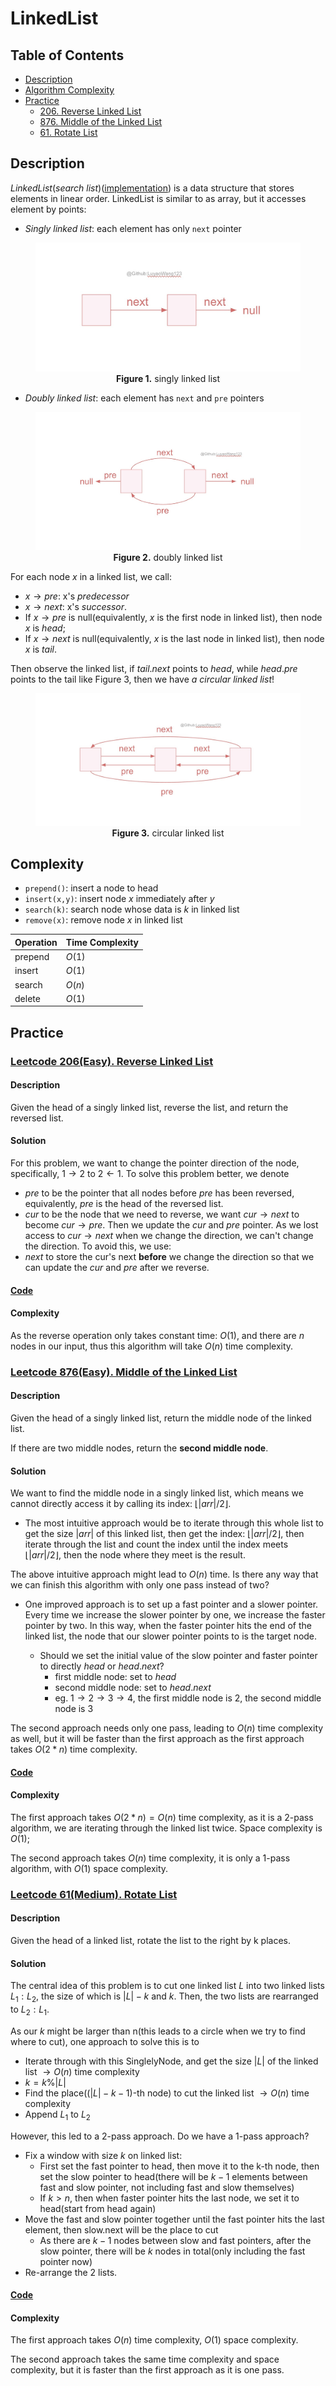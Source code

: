 # LinkedList
## Table of Contents
- [Description](#description)
- [Algorithm Complexity](#complexity)
- [Practice](#practice)
  - [206. Reverse Linked List](#leetcode-346easy-moving-average-from-data-stream)
  - [876. Middle of the Linked List](#leetcode-876easy-middle-of-the-linked-list)
  - [61. Rotate List](#leetcode-61medium-rotate-list)

## Description
*LinkedList*(*search list*)([implementation](/src/main/java/data_structures/linkedlist/DoublyLinkedList.java)) is a data structure that stores elements in linear order. LinkedList is similar to as array, but it accesses element by points: 

+ *Singly linked list*: each element has only ```next``` pointer 
<figure style="text-align: center;">
  <img src="./images/singly.jpg" alt="singly linked list description">
  <figcaption>
    <strong>Figure 1.</strong> singly linked list<br>
  </figcaption>
</figure>

+ *Doubly linked list*: each element has ```next``` and ```pre``` pointers 
<figure style="text-align: center;">
  <img src="./images/doubly.jpg" alt="doubly linked list description">
  <figcaption>
    <strong>Figure 2.</strong> doubly linked list<br>
  </figcaption>
</figure>

For each node $x$ in a linked list, we call:
+ $x\rightarrow pre$: x's *predecessor*
+ $x\rightarrow next$: x's *successor*. 
+ If $x\rightarrow pre$ is null(equivalently, $x$ is the first node in linked list), then node $x$ is *head*; 
+ If $x\rightarrow next$ is null(equivalently, $x$ is the last node in linked list), then node $x$ is *tail*.

Then observe the linked list, if $tail.next$ points to $head$, while $head.pre$ points to the tail like Figure 3, then we have *a circular linked list*!

<figure style="text-align: center;">
  <img src="./images/circular_linked_list.jpg" alt="circular linked list description">
  <figcaption>
    <strong>Figure 3.</strong> circular linked list<br>
  </figcaption>
</figure>

## Complexity
+ `prepend()`: insert a node to head
+ `insert(x,y)`: insert node $x$ immediately after $y$
+ `search(k)`: search node whose data is $k$ in linked list
+ `remove(x)`: remove node $x$ in linked list

| Operation | Time Complexity |
|-----------|-----------------|
| prepend      | $O(1)$          |
| insert       | $O(1)$          |
| search       | $O(n)$          |
| delete       | $O(1)$          |

## Practice

### [Leetcode 206(Easy). Reverse Linked List](https://leetcode.com/problems/reverse-linked-list/)

#### Description
Given the head of a singly linked list, reverse the list, and return the reversed list.

#### Solution
For this problem, we want to change the pointer direction of the node, specifically, $1\rightarrow2$ to $2\leftarrow 1$. To solve this problem better, we denote 

+ $pre$ to be the pointer that all nodes before $pre$ has been reversed, equivalently, $pre$ is the head of the reversed list.
+ $cur$ to be the node that we need to reverse, we want $cur\rightarrow next$ to become $cur\rightarrow pre$. Then we update the $cur$ and $pre$ pointer. As we lost access to $cur\rightarrow next$ when we change the direction, we can't change the direction. To avoid this, we use:
+ $next$ to store the cur's next **before** we change the direction so that we can update the $cur$ and $pre$ after we reverse.



#### [Code](/src/main/java/data_structures/linkedlist/ReverseLinkedList.java)

#### Complexity
As the reverse operation only takes constant time: $O(1)$, and there are $n$ nodes in our input, thus this algorithm will take $O(n)$ time complexity.

### [Leetcode 876(Easy). Middle of the Linked List](https://leetcode.com/problems/middle-of-the-linked-list/)

#### Description
Given the head of a singly linked list, return the middle node of the linked list.

If there are two middle nodes, return the **second middle node**.

#### Solution
We want to find the middle node in a singly linked list, which means we cannot directly access it by calling its index: $\lfloor |arr|/2\rfloor$.
+ The most intuitive approach would be to iterate through this whole list to get the size $|arr|$ of this linked list, then get the index: $\lfloor |arr|/2\rfloor$, then iterate through the list and count the index until the index meets $\lfloor |arr|/2\rfloor$, then the node where they meet is the result. 

The above intuitive approach might lead to $O(n)$ time. Is there any way that we can finish this algorithm with only one pass instead of two?

+ One improved approach is to set up a fast pointer and a slower pointer. Every time we increase the slower pointer by one, we increase the faster pointer by two. In this way, when the faster pointer hits the end of the linked list, the node that our slower pointer points to is the target node.  
  
  + Should we set the initial value of the slow pointer and faster pointer to directly $head$ or $head.next$? 
      + first middle node: set to $head$
      + second middle node: set to $head.next$
      + eg. $1\rightarrow 2 \rightarrow 3 \rightarrow 4$, the first middle node is 2, the second middle node is 3

The second approach needs only one pass, leading to $O(n)$ time complexity as well, but it will be faster than the first approach as the first approach takes $O(2*n)$ time complexity.


#### [Code](/src/main/java/data_structures/linkedlist/MiddleOfLinkedList.java)

#### Complexity
The first approach takes $O(2*n)=O(n)$ time complexity, as it is a 2-pass algorithm, we are iterating through the linked list twice. Space complexity is $O(1)$;

The second approach takes $O(n)$ time complexity, it is only a 1-pass algorithm, with $O(1)$ space complexity.

### [Leetcode 61(Medium). Rotate List](https://leetcode.com/problems/rotate-list/)
#### Description
Given the head of a linked list, rotate the list to the right by k places.

#### Solution
The central idea of this problem is to cut one linked list $L$ into two linked lists $L_1:L_2$, the size of which is $|L|-k$ and $k$. Then, the two lists are rearranged to $L_2:L_1$.

As our $k$ might be larger than n(this leads to a circle when we try to find where to cut), one approach to solve this is to 

+ Iterate through with this SinglelyNode, and get the size $|L|$ of the linked list $\to O(n)$ time complexity
+ $k=k\% |L|$
+ Find the place(($|L|-k-1$)-th node) to cut the linked list $\to O(n)$ time complexity
+ Append $L_1$ to $L_2$

However, this led to a 2-pass approach. Do we have a 1-pass approach?
+ Fix a window with size $k$ on linked list:
  + First set the fast pointer to head, then move it to the k-th node, then set the slow pointer to head(there will be $k-1$ elements between fast and slow pointer, not including fast and slow themselves) 
  + If $k>n$, then when faster pointer hits the last node, we set it to head(start from head again) 
+ Move the fast and slow pointer together until the fast pointer hits the last element, then slow.next will be the place to cut
  + As there are $k-1$ nodes between slow and fast pointers, after the slow pointer, there will be $k$ nodes in total(only including the fast pointer now)
+ Re-arrange the 2 lists. 

#### [Code](/src/main/java/data_structures/linkedlist/RotateList.java)

#### Complexity
The first approach takes $O(n)$ time complexity, $O(1)$ space complexity. 

The second approach takes the same time complexity and space complexity, but it is faster than the first approach as it is one pass.